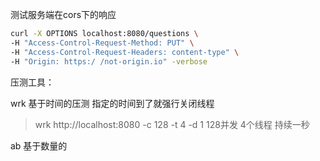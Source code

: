 
测试服务端在cors下的响应
~~~bash
curl -X OPTIONS localhost:8080/questions \
-H "Access-Control-Request-Method: PUT" \
-H "Access-Control-Request-Headers: content-type" \
-H "Origin: https:/ /not-origin.io" -verbose
~~~

压测工具：

wrk 基于时间的压测 指定的时间到了就强行关闭线程
> wrk http://localhost:8080 -c 128 -t 4 -d 1
128并发 4个线程 持续一秒

ab  基于数量的